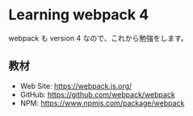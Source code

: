 # Learning webpack 4

webpack も version 4 なので、これから勉強をします。

## 教材

* Web Site: https://webpack.js.org/
* GitHub: https://github.com/webpack/webpack
* NPM: https://www.npmjs.com/package/webpack

